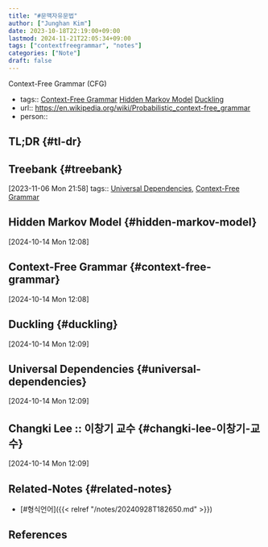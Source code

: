 ```yaml
---
title: "#문맥자유문법"
author: ["Junghan Kim"]
date: 2023-10-18T22:19:00+09:00
lastmod: 2024-11-21T22:05:34+09:00
tags: ["contextfreegrammar", "notes"]
categories: ["Note"]
draft: false
---
```


Context-Free Grammar (CFG)

-   tags:: [Context-Free Grammar](#context-free-grammar) [Hidden Markov Model](#hidden-markov-model) [Duckling](#duckling)
-   url:: <https://en.wikipedia.org/wiki/Probabilistic_context-free_grammar>
-   person::


## TL;DR {#tl-dr}


## Treebank {#treebank}

<span class="timestamp-wrapper"><span class="timestamp">[2023-11-06 Mon 21:58]</span></span> tags:: [Universal Dependencies](#universal-dependencies), [Context-Free Grammar](#context-free-grammar)


## Hidden Markov Model {#hidden-markov-model}

<span class="timestamp-wrapper"><span class="timestamp">[2024-10-14 Mon 12:08]</span></span>


## Context-Free Grammar {#context-free-grammar}

<span class="timestamp-wrapper"><span class="timestamp">[2024-10-14 Mon 12:08]</span></span>


## Duckling {#duckling}

<span class="timestamp-wrapper"><span class="timestamp">[2024-10-14 Mon 12:09]</span></span>


## Universal Dependencies {#universal-dependencies}

<span class="timestamp-wrapper"><span class="timestamp">[2024-10-14 Mon 12:09]</span></span>


## Changki Lee :: 이창기 교수 {#changki-lee-이창기-교수}

<span class="timestamp-wrapper"><span class="timestamp">[2024-10-14 Mon 12:09]</span></span>


## Related-Notes {#related-notes}

-   [#형식언어]({{< relref "/notes/20240928T182650.md" >}})

## References

<style>.csl-entry{text-indent: -1.5em; margin-left: 1.5em;}</style><div class="csl-bib-body">
</div>
